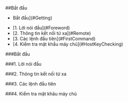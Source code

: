##Bắt đầu

- Bắt đầu](#Getting)
<ul>
<li>[1. Lời nói đầu](#Foreword)</li>
<li>[2. Thông tin kết nối từ xa](#Remote)</li>
<li>[3. Các lệnh đầu tiên](#FirstCommand)</li>
<li>[4. Kiểm tra mật khẩu máy chủ](#HostKeyChecking)</li>
</ul>

<a name="Getting"></a>
###Bắt đầu


<a name="Foreword"></a>
###1. Lời nói đầu


<a name="Remote"></a>
###2. Thông tin kết nối từ xa


<a name="FirstCommand"></a>
###3. Các lệnh đầu tiên


<a name="HostKeyChecking"></a>
###4. Kiểm tra mật khâu máy chủ


